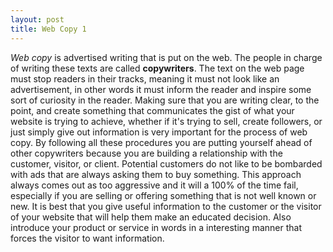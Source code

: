 ```yaml
---
layout: post
title: Web Copy 1
---
```


*Web copy* is advertised writing that is put on the web. The people in charge of writing these texts are called **copywriters**. The text on the web page must stop readers in their tracks, meaning it must not look like an advertisement, in other words it must inform the reader and inspire some sort of curiosity in the reader. Making sure that you are writing clear, to the point, and create something that communicates the gist of what your website is trying to achieve, whether if it's trying to sell, create followers, or just simply give out information is very important for the process of web copy. By following all these procedures you are putting yourself ahead of other copywriters because you are building a relationship with the customer, visitor, or client. Potential customers do not like to be bombarded with ads that are always asking them to buy something. This approach always comes out as too aggressive and it will a 100% of the time fail, especially if you are selling or offering something that is not well known or new. It is best that you give useful information to the customer or the visitor of your website that will help them make an educated decision. Also introduce your product or service in words in a interesting manner that forces the visitor to want information.
